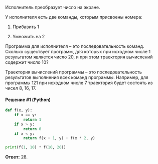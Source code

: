 Исполнитель преобразует число на экране. 

У исполнителя есть две команды, которым присвоены номера: 

1. Прибавить 1 

2. Умножить на 2 

Программа для исполнителя – это последовательность команд. 
Сколько существует программ, для которых при исходном числе 1 
результатом является число 20, и при этом траектория вычислений содержит
число 10? 

Траектория вычислений программы – это последовательность результатов
выполнения всех команд программы. Например, для программы 121 при
исходном числе 7 траектория будет состоять из чисел 8, 16, 17.

#### Решение #1 (Python)
```python
def f(x, y):
	if x == y:
		return 1
	if x > y:
		return 0
	if x < y:
		return f(x + 1, y) + f(x * 2, y)

print(f(1, 10) * f(10, 20))
```
**Ответ:** 28.
